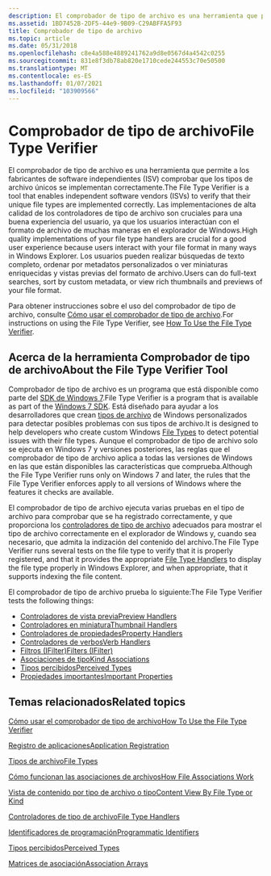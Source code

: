 ```yaml
---
description: El comprobador de tipo de archivo es una herramienta que permite a los fabricantes de software independientes (ISV) comprobar que los tipos de archivo únicos se implementan correctamente.
ms.assetid: 1BD7452B-2DF5-44e9-9B09-C29ABFFA5F93
title: Comprobador de tipo de archivo
ms.topic: article
ms.date: 05/31/2018
ms.openlocfilehash: c8e4a588e4889241762a9d8e0567d4a4542c0255
ms.sourcegitcommit: 831e8f3db78ab820e1710cede244553c70e50500
ms.translationtype: MT
ms.contentlocale: es-ES
ms.lasthandoff: 01/07/2021
ms.locfileid: "103909566"
---
```

# <a name="file-type-verifier"></a><span data-ttu-id="f69f8-103">Comprobador de tipo de archivo</span><span class="sxs-lookup"><span data-stu-id="f69f8-103">File Type Verifier</span></span>

<span data-ttu-id="f69f8-104">El comprobador de tipo de archivo es una herramienta que permite a los fabricantes de software independientes (ISV) comprobar que los tipos de archivo únicos se implementan correctamente.</span><span class="sxs-lookup"><span data-stu-id="f69f8-104">The File Type Verifier is a tool that enables independent software vendors (ISVs) to verify that their unique file types are implemented correctly.</span></span> <span data-ttu-id="f69f8-105">Las implementaciones de alta calidad de los controladores de tipo de archivo son cruciales para una buena experiencia del usuario, ya que los usuarios interactúan con el formato de archivo de muchas maneras en el explorador de Windows.</span><span class="sxs-lookup"><span data-stu-id="f69f8-105">High quality implementations of your file type handlers are crucial for a good user experience because users interact with your file format in many ways in Windows Explorer.</span></span> <span data-ttu-id="f69f8-106">Los usuarios pueden realizar búsquedas de texto completo, ordenar por metadatos personalizados o ver miniaturas enriquecidas y vistas previas del formato de archivo.</span><span class="sxs-lookup"><span data-stu-id="f69f8-106">Users can do full-text searches, sort by custom metadata, or view rich thumbnails and previews of your file format.</span></span>

<span data-ttu-id="f69f8-107">Para obtener instrucciones sobre el uso del comprobador de tipo de archivo, consulte [Cómo usar el comprobador de tipo de archivo](how-to-use-the-file-type-verifier.md).</span><span class="sxs-lookup"><span data-stu-id="f69f8-107">For instructions on using the File Type Verifier, see [How To Use the File Type Verifier](how-to-use-the-file-type-verifier.md).</span></span>

## <a name="about-the-file-type-verifier-tool"></a><span data-ttu-id="f69f8-108">Acerca de la herramienta Comprobador de tipo de archivo</span><span class="sxs-lookup"><span data-stu-id="f69f8-108">About the File Type Verifier Tool</span></span>

<span data-ttu-id="f69f8-109">Comprobador de tipo de archivo es un programa que está disponible como parte del [SDK de Windows 7](https://msdn.microsoft.com/windowsvista/bb980924.aspx).</span><span class="sxs-lookup"><span data-stu-id="f69f8-109">File Type Verifier is a program that is available as part of the [Windows 7 SDK](https://msdn.microsoft.com/windowsvista/bb980924.aspx).</span></span> <span data-ttu-id="f69f8-110">Está diseñado para ayudar a los desarrolladores que crean [tipos de archivo](fa-file-types.md) de Windows personalizados para detectar posibles problemas con sus tipos de archivo.</span><span class="sxs-lookup"><span data-stu-id="f69f8-110">It is designed to help developers who create custom Windows [File Types](fa-file-types.md) to detect potential issues with their file types.</span></span> <span data-ttu-id="f69f8-111">Aunque el comprobador de tipo de archivo solo se ejecuta en Windows 7 y versiones posteriores, las reglas que el comprobador de tipo de archivo aplica a todas las versiones de Windows en las que están disponibles las características que comprueba.</span><span class="sxs-lookup"><span data-stu-id="f69f8-111">Although the File Type Verifier runs only on Windows 7 and later, the rules that the File Type Verifier enforces apply to all versions of Windows where the features it checks are available.</span></span>

<span data-ttu-id="f69f8-112">El comprobador de tipo de archivo ejecuta varias pruebas en el tipo de archivo para comprobar que se ha registrado correctamente, y que proporciona los [controladores de tipo de archivo](fa-file-extensions.md) adecuados para mostrar el tipo de archivo correctamente en el explorador de Windows y, cuando sea necesario, que admita la indización del contenido del archivo.</span><span class="sxs-lookup"><span data-stu-id="f69f8-112">The File Type Verifier runs several tests on the file type to verify that it is properly registered, and that it provides the appropriate [File Type Handlers](fa-file-extensions.md) to display the file type properly in Windows Explorer, and when appropriate, that it supports indexing the file content.</span></span>

<span data-ttu-id="f69f8-113">El comprobador de tipo de archivo prueba lo siguiente:</span><span class="sxs-lookup"><span data-stu-id="f69f8-113">The File Type Verifier tests the following things:</span></span>

-   [<span data-ttu-id="f69f8-114">Controladores de vista previa</span><span class="sxs-lookup"><span data-stu-id="f69f8-114">Preview Handlers</span></span>](building-preview-handlers.md)
-   [<span data-ttu-id="f69f8-115">Controladores en miniatura</span><span class="sxs-lookup"><span data-stu-id="f69f8-115">Thumbnail Handlers</span></span>](building-thumbnail-providers.md)
-   [<span data-ttu-id="f69f8-116">Controladores de propiedades</span><span class="sxs-lookup"><span data-stu-id="f69f8-116">Property Handlers</span></span>](../search/-search-3x-wds-extidx-propertyhandlers.md)
-   [<span data-ttu-id="f69f8-117">Controladores de verbos</span><span class="sxs-lookup"><span data-stu-id="f69f8-117">Verb Handlers</span></span>](fa-verbs.md)
-   [<span data-ttu-id="f69f8-118">Filtros (IFilter)</span><span class="sxs-lookup"><span data-stu-id="f69f8-118">Filters (IFilter)</span></span>](../search/-search-3x-wds-extidx-filters.md)
-   [<span data-ttu-id="f69f8-119">Asociaciones de tipo</span><span class="sxs-lookup"><span data-stu-id="f69f8-119">Kind Associations</span></span>](../properties/building-property-handlers-user-friendly-kind-names.md)
-   [<span data-ttu-id="f69f8-120">Tipos percibidos</span><span class="sxs-lookup"><span data-stu-id="f69f8-120">Perceived Types</span></span>](fa-perceivedtypes.md)
-   [<span data-ttu-id="f69f8-121">Propiedades importantes</span><span class="sxs-lookup"><span data-stu-id="f69f8-121">Important Properties</span></span>](../search/-shell-systemdefinedpropertiesforfileformats.md)

## <a name="related-topics"></a><span data-ttu-id="f69f8-122">Temas relacionados</span><span class="sxs-lookup"><span data-stu-id="f69f8-122">Related topics</span></span>

<dl> <dt>

[<span data-ttu-id="f69f8-123">Cómo usar el comprobador de tipo de archivo</span><span class="sxs-lookup"><span data-stu-id="f69f8-123">How To Use the File Type Verifier</span></span>](how-to-use-the-file-type-verifier.md)
</dt> <dt>

[<span data-ttu-id="f69f8-124">Registro de aplicaciones</span><span class="sxs-lookup"><span data-stu-id="f69f8-124">Application Registration</span></span>](app-registration.md)
</dt> <dt>

[<span data-ttu-id="f69f8-125">Tipos de archivo</span><span class="sxs-lookup"><span data-stu-id="f69f8-125">File Types</span></span>](fa-file-types.md)
</dt> <dt>

[<span data-ttu-id="f69f8-126">Cómo funcionan las asociaciones de archivos</span><span class="sxs-lookup"><span data-stu-id="f69f8-126">How File Associations Work</span></span>](fa-how-work.md)
</dt> <dt>

[<span data-ttu-id="f69f8-127">Vista de contenido por tipo de archivo o tipo</span><span class="sxs-lookup"><span data-stu-id="f69f8-127">Content View By File Type or Kind</span></span>](prophand-content-view.md)
</dt> <dt>

[<span data-ttu-id="f69f8-128">Controladores de tipo de archivo</span><span class="sxs-lookup"><span data-stu-id="f69f8-128">File Type Handlers</span></span>](fa-file-extensions.md)
</dt> <dt>

[<span data-ttu-id="f69f8-129">Identificadores de programación</span><span class="sxs-lookup"><span data-stu-id="f69f8-129">Programmatic Identifiers</span></span>](fa-progids.md)
</dt> <dt>

[<span data-ttu-id="f69f8-130">Tipos percibidos</span><span class="sxs-lookup"><span data-stu-id="f69f8-130">Perceived Types</span></span>](fa-perceivedtypes.md)
</dt> <dt>

[<span data-ttu-id="f69f8-131">Matrices de asociación</span><span class="sxs-lookup"><span data-stu-id="f69f8-131">Association Arrays</span></span>](fa-associationarray.md)
</dt> </dl>

 

 
